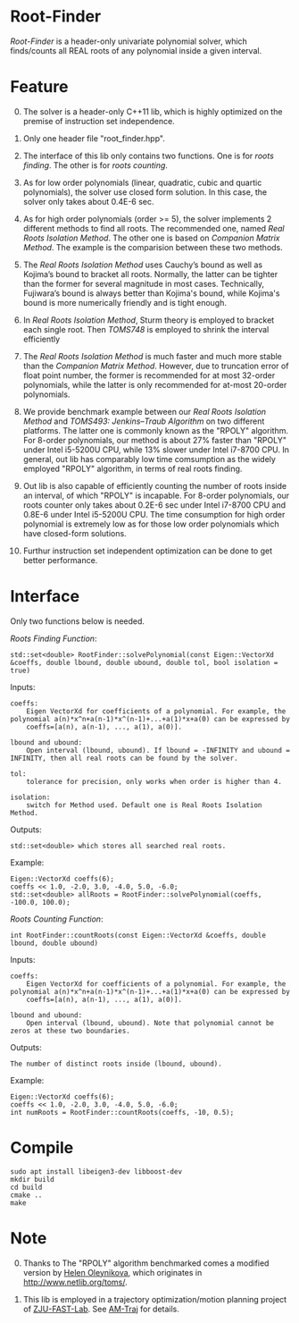 # Root-Finder
_Root-Finder_ is a header-only univariate polynomial solver, which finds/counts all REAL roots of any polynomial inside a given interval.

# Feature

0. The solver is a header-only C++11 lib, which is highly optimized on the premise of instruction set independence.

1. Only one header file "root_finder.hpp".

2. The interface of this lib only contains two functions. One is for _roots finding_. The other is for _roots counting_.

3. As for low order polynomials (linear, quadratic, cubic and quartic polynomials), the solver use closed form solution.
In this case, the solver only takes about 0.4E-6 sec.

4. As for high order polynomials (order >= 5), the solver implements 2 different methods to find all roots. The recommended 
one, named _Real Roots Isolation Method_. The other one is based on _Companion Matrix Method_. The example is the comparision 
between these two methods.

5. The _Real Roots Isolation Method_ uses Cauchy’s bound as well as Kojima’s bound to bracket all roots. Normally, the latter 
can be tighter than the former for several magnitude in most cases. Technically, Fujiwara’s bound is always better than 
Kojima's bound, while Kojima's bound is more numerically friendly and is tight enough.

6. In _Real Roots Isolation Method_, Sturm theory is employed to bracket each single root. Then _TOMS748_ is employed to shrink 
the interval efficiently

7. The _Real Roots Isolation Method_ is much faster and much more stable than the _Companion Matrix Method_. However, due to 
truncation error of float point number, the former is recommended for at most 32-order polynomials, while the latter is only 
recommended for at-most 20-order polynomials.

8. We provide benchmark example between our _Real Roots Isolation Method_ and _TOMS493: Jenkins–Traub Algorithm_ on two different 
platforms. The latter one is commonly known as the "RPOLY" algorithm. For 8-order polynomials, our method is about 27% faster than 
"RPOLY" under Intel i5-5200U CPU, while 13% slower under Intel i7-8700 CPU. In general, out lib has comparably low time comsumption 
as the widely employed "RPOLY" algorithm, in terms of real roots finding. 

9. Out lib is also capable of efficiently counting the number of roots inside an interval, of which "RPOLY" is incapable. For 8-order 
polynomials, our roots counter only takes about 0.2E-6 sec under Intel i7-8700 CPU and 0.8E-6 under Intel i5-5200U CPU. The time 
consumption for high order polynomial is extremely low as for those low order polynomials which have closed-form solutions.

10. Furthur instruction set independent optimization can be done to get better performance.

# Interface

Only two functions below is needed.

_Roots Finding Function_:

    std::set<double> RootFinder::solvePolynomial(const Eigen::VectorXd &coeffs, double lbound, double ubound, double tol, bool isolation = true)

Inputs:

    coeffs: 
        Eigen VectorXd for coefficients of a polynomial. For example, the polynomial a(n)*x^n+a(n-1)*x^(n-1)+...+a(1)*x+a(0) can be expressed by 
        coeffs=[a(n), a(n-1), ..., a(1), a(0)].

    lbound and ubound:
        Open interval (lbound, ubound). If lbound = -INFINITY and ubound = INFINITY, then all real roots can be found by the solver.
    
    tol:
        tolerance for precision, only works when order is higher than 4.
    
    isolation:
        switch for Method used. Default one is Real Roots Isolation Method.

Outputs:

    std::set<double> which stores all searched real roots.

Example:
    
    Eigen::VectorXd coeffs(6);
    coeffs << 1.0, -2.0, 3.0, -4.0, 5.0, -6.0;
    std::set<double> allRoots = RootFinder::solvePolynomial(coeffs, -100.0, 100.0);

_Roots Counting Function_:

    int RootFinder::countRoots(const Eigen::VectorXd &coeffs, double lbound, double ubound)

Inputs:

    coeffs: 
        Eigen VectorXd for coefficients of a polynomial. For example, the polynomial a(n)*x^n+a(n-1)*x^(n-1)+...+a(1)*x+a(0) can be expressed by 
        coeffs=[a(n), a(n-1), ..., a(1), a(0)].

    lbound and ubound:
        Open interval (lbound, ubound). Note that polynomial cannot be zeros at these two boundaries.

Outputs:

    The number of distinct roots inside (lbound, ubound).

Example:
    
    Eigen::VectorXd coeffs(6);
    coeffs << 1.0, -2.0, 3.0, -4.0, 5.0, -6.0;
    int numRoots = RootFinder::countRoots(coeffs, -10, 0.5);

# Compile

    sudo apt install libeigen3-dev libboost-dev
    mkdir build
    cd build
    cmake ..
    make

# Note

0. Thanks to The "RPOLY" algorithm benchmarked comes a modified version by [Helen Oleynikova](https://github.com/helenol), 
which originates in http://www.netlib.org/toms/.

1. This lib is employed in a trajectory optimization/motion planning project of [ZJU-FAST-Lab](https://github.com/ZJU-FAST-Lab). 
See [AM-Traj](https://github.com/ZJU-FAST-Lab/am_traj) for details.
